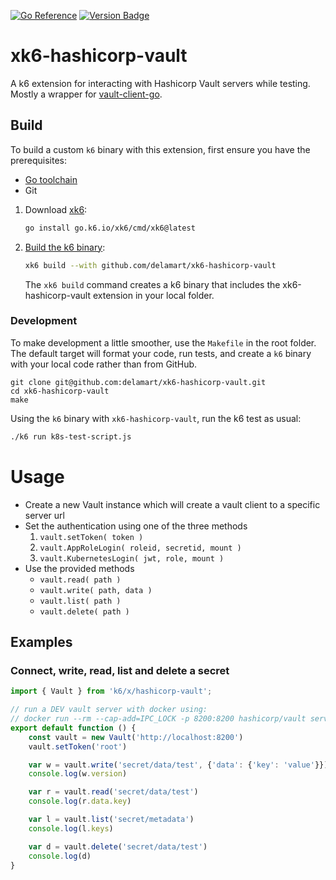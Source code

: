 [![Go Reference](https://pkg.go.dev/badge/github.com/delamart/xk6-hashicorp-vault.svg)](https://pkg.go.dev/github.com/delamart/xk6-hashicorp-vault)
[![Version Badge](https://img.shields.io/github/v/release/delamart/xk6-hashicorp-vault?style=flat-square)](https://github.com/delamart/xk6-hashicorp-vault/releases)

# xk6-hashicorp-vault
A k6 extension for interacting with Hashicorp Vault servers while testing. Mostly a wrapper for [vault-client-go](https://github.com/hashicorp/vault-client-go).

## Build

To build a custom `k6` binary with this extension, first ensure you have the prerequisites:

- [Go toolchain](https://go101.org/article/go-toolchain.html)
- Git

1. Download [xk6](https://github.com/grafana/xk6):
  
    ```bash
    go install go.k6.io/xk6/cmd/xk6@latest
    ```

2. [Build the k6 binary](https://github.com/grafana/xk6#command-usage):
  
    ```bash
    xk6 build --with github.com/delamart/xk6-hashicorp-vault
    ```

    The `xk6 build` command creates a k6 binary that includes the xk6-hashicorp-vault extension in your local folder.


### Development
To make development a little smoother, use the `Makefile` in the root folder. The default target will format your code, run tests, and create a `k6` binary with your local code rather than from GitHub.

```shell
git clone git@github.com:delamart/xk6-hashicorp-vault.git
cd xk6-hashicorp-vault
make
```

Using the `k6` binary with `xk6-hashicorp-vault`, run the k6 test as usual:

```bash
./k6 run k8s-test-script.js

```
# Usage

* Create a new Vault instance which will create a vault client to a specific server url
* Set the authentication using one of the three methods
  1. `vault.setToken( token )`
  2. `vault.AppRoleLogin( roleid, secretid, mount )`
  3. `vault.KubernetesLogin( jwt, role, mount )`
* Use the provided methods
  * `vault.read( path )`
  * `vault.write( path, data )`
  * `vault.list( path )`
  * `vault.delete( path )`

## Examples

### Connect, write, read, list and delete a secret
```javascript
import { Vault } from 'k6/x/hashicorp-vault';

// run a DEV vault server with docker using:
// docker run --rm --cap-add=IPC_LOCK -p 8200:8200 hashicorp/vault server -dev -dev-root-token-id=root
export default function () {
    const vault = new Vault('http://localhost:8200')
    vault.setToken('root')

    var w = vault.write('secret/data/test', {'data': {'key': 'value'}})
    console.log(w.version)

    var r = vault.read('secret/data/test')
    console.log(r.data.key)

    var l = vault.list('secret/metadata')
    console.log(l.keys)

    var d = vault.delete('secret/data/test')
    console.log(d)
}
```